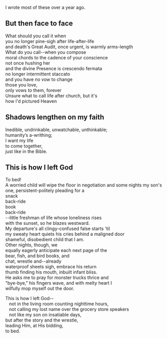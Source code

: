 I wrote most of these over a year ago.
## But then face to face
What should you call it when<br>
you no longer pine-sigh after life-after-life<br>
and death's Great Audit, once urgent, is warmly arms-length<br>
What do you call--when you compose<br>
moral chords to the cadence of your conscience<br>
not once hushing her<br>
and the divine Presence is crescendo fermata<br>
no longer intermittent staccato<br>
and you have no vow to change<br>
those you love,<br>
   only vows *to* them, forever<br>
Unsure what to call life after church, but it's<br>
how I'd pictured Heaven
## Shadows lengthen on my faith
Inedible, undrinkable, unwatchable, unthinkable;<br>
humanity’s a-writhing;<br>
I want my life <br>
to come together, <br>
just like in the Bible.<br>

## This is how I left God
To bed!<br>
A worried child will wipe the floor in negotiation and
some nights my son\'s one, persistent-politely pleading for a<br>
snack<br>
back-ride<br>
book<br>
back-ride<br>
--little freshman of life whose loneliness rises<br>
with the sunset, so he blazes westward.<br>
My departure's all clingy-confused false starts 'til<br>
my sweaty heart quiets his cries behind a maligned door<br>
shameful, disobedient child that I am.<br>
Other nights, though, we<br>
equally eagerly anticipate each next page of the<br>
bear, fish, and bird books, and<br>
chat, wrestle and--already<br>
waterproof sheets sigh, embrace his return<br>
thumb finding his mouth, inbuilt infant bliss.<br>
He asks me to pray for monster trucks thrice and<br>
"bye-bye," his fingers wave, and with melty heart I<br>
wilfully mop myself out the door.<br>

This is how I left God--<br>
&nbsp;&nbsp; not in the living room counting nighttime hours,<br>
&nbsp;&nbsp; not calling my lost name over the grocery store speakers<br>
&nbsp;&nbsp; not like my son on insatiable days,<br>
but after the story and the wrestle,<br>
leading Him, at His bidding,<br>
to bed.